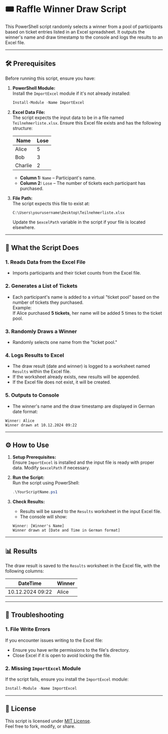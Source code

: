 
# 🎟️ Raffle Winner Draw Script

This PowerShell script randomly selects a winner from a pool of participants based on ticket entries listed in an Excel spreadsheet. It outputs the winner's name and draw timestamp to the console and logs the results to an Excel file.

---

## 🛠️ Prerequisites

Before running this script, ensure you have:

1. **PowerShell Module:**  
   Install the `ImportExcel` module if it's not already installed:
   ```powershell
   Install-Module -Name ImportExcel
   ```

2. **Excel Data File:**  
   The script expects the input data to be in a file named `Teilnehmerliste.xlsx`. Ensure this Excel file exists and has the following structure:

   | **Name**    | **Lose** |
   |-------------|---------|
   | Alice       | 5       |
   | Bob         | 3       |
   | Charlie     | 2       |

   - **Column 1:** `Name` – Participant's name.  
   - **Column 2:** `Lose` – The number of tickets each participant has purchased.

3. **File Path:**  
   The script expects this file to exist at:  
   ```
   C:\Users\yourusername\Desktop\Teilnehmerliste.xlsx
   ```
   Update the `$excelPath` variable in the script if your file is located elsewhere.

---

## 🚀 What the Script Does

### 1. **Reads Data from the Excel File**
   - Imports participants and their ticket counts from the Excel file.

### 2. **Generates a List of Tickets**
   - Each participant's name is added to a virtual "ticket pool" based on the number of tickets they purchased.  
     Example:  
     If Alice purchased **5 tickets**, her name will be added 5 times to the ticket pool.

### 3. **Randomly Draws a Winner**
   - Randomly selects one name from the "ticket pool."

### 4. **Logs Results to Excel**
   - The draw result (date and winner) is logged to a worksheet named `Results` within the Excel file.
   - If the worksheet already exists, new results will be appended.
   - If the Excel file does not exist, it will be created.

### 5. **Outputs to Console**
   - The winner's name and the draw timestamp are displayed in German date format:
   ```
   Winner: Alice
   Winner drawn at 10.12.2024 09:22
   ```

---

## ⚙️ How to Use

1. **Setup Prerequisites:**  
   Ensure `ImportExcel` is installed and the input file is ready with proper data. Modify `$excelPath` if necessary.

2. **Run the Script:**  
   Run the script using PowerShell:
   ```powershell
   .\YourScriptName.ps1
   ```

3. **Check Results:**  
   - Results will be saved to the `Results` worksheet in the input Excel file.
   - The console will show:
   ```
   Winner: [Winner's Name]
   Winner drawn at [Date and Time in German format]
   ```

---

## 📊 Results

The draw result is saved to the `Results` worksheet in the Excel file, with the following columns:

| **DateTime**         | **Winner** |
|----------------------|------------|
| 10.12.2024 09:22      | Alice      |

---

## 🐛 Troubleshooting

### 1. **File Write Errors**
If you encounter issues writing to the Excel file:
- Ensure you have write permissions to the file's directory.
- Close Excel if it is open to avoid locking the file.

### 2. **Missing `ImportExcel` Module**
If the script fails, ensure you install the `ImportExcel` module:
```powershell
Install-Module -Name ImportExcel
```

---

## 📄 License
This script is licensed under [MIT License](https://opensource.org/licenses/MIT).  
Feel free to fork, modify, or share.

